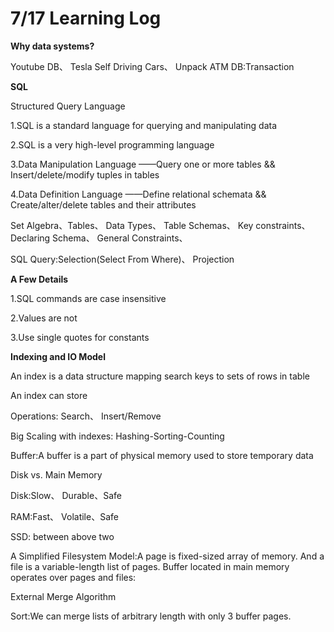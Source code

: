 # 7/17 Learning Log

**Why data systems?**

Youtube DB、 Tesla Self Driving Cars、 Unpack ATM DB:Transaction

**SQL**

Structured Query Language

1.SQL is a standard language for querying and manipulating data

2.SQL is a very high-level programming language

3.Data Manipulation Language ——Query one or more tables && Insert/delete/modify tuples in tables

4.Data Definition Language ——Define relational schemata && Create/alter/delete tables and their attributes

Set Algebra、Tables、 Data Types、 Table Schemas、 Key constraints、 Declaring Schema、 General Constraints、 

SQL Query:Selection(Select From Where)、 Projection

**A Few Details**

1.SQL commands are case insensitive

2.Values are not

3.Use single quotes for constants

**Indexing and IO Model**

An index is a data structure mapping search keys to sets of rows in table

An index can store 

Operations: Search、 Insert/Remove

Big Scaling with indexes: Hashing-Sorting-Counting

Buffer:A buffer is a part of physical memory used to store temporary data

Disk vs. Main Memory

Disk:Slow、 Durable、Safe 

RAM:Fast、 Volatile、Safe

SSD: between above two

A Simplified Filesystem Model:A page is fixed-sized array of memory. And a file is a variable-length list of pages. Buffer located in main memory operates over pages and files:

External Merge Algorithm

Sort:We can merge lists of arbitrary length with only 3 buffer pages.